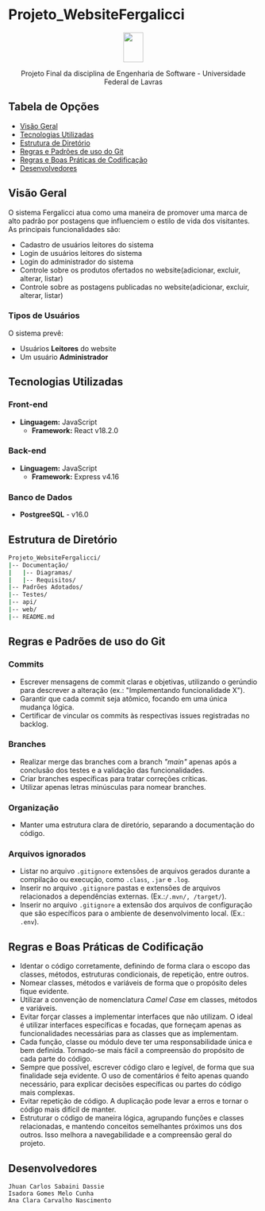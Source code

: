 # Projeto_WebsiteFergalicci

<p align="center">
    <img src="https://github.com/user-attachments/assets/088aec06-8c7b-45f9-8396-8f6b0b3cbec5" width="40" height="60">
</p>


<p align="center"> Projeto Final da disciplina de Engenharia de Software - Universidade Federal de Lavras </p>

## Tabela de Opções
- [Visão Geral](#visao-geral)
- [Tecnologias Utilizadas](#tecnologias-utilizadas)
- [Estrutura de Diretório](#estrutura-de-diretorio)
- [Regras e Padrões de uso do Git](#regras-e-padroes-de-uso-do-git)
- [Regras e Boas Práticas de Codificação](#regras-e-boas-praticas-de-codificacao)
- [Desenvolvedores](#desenvolvedores)

## Visão Geral

O sistema Fergalicci atua como uma maneira de promover uma marca de alto padrão por postagens que influenciem o estilo de vida dos visitantes.
As principais funcionalidades são:

<ul>
  <li>Cadastro de usuários leitores do sistema</li>
  <li>Login de usuários leitores do sistema</li>
  <li>Login do administrador do sistema</li>
  <li>Controle sobre os produtos ofertados no website(adicionar, excluir, alterar, listar)</li>
  <li>Controle sobre as postagens publicadas no website(adicionar, excluir, alterar, listar)</li>
</ul>

### Tipos de Usuários

O sistema prevê:
<ul>
    <li>Usuários <b>Leitores</b> do website</li> 
    <li>Um usuário <b>Administrador</b>
</ul>

## Tecnologias Utilizadas

<a name="tecnologias"></a>

### Front-end
- <b>Linguagem:</b> JavaScript
    - <b>Framework:</b> React v18.2.0

### Back-end
-  <b>Linguagem:</b> JavaScript
    - <b>Framework:</b> Express v4.16 

### Banco de Dados
- <b>PostgreeSQL</b> - v16.0

## Estrutura de Diretório

<a name="estrutura-diretorio"></a>

```sh
Projeto_WebsiteFergalicci/
|-- Documentação/
|   |-- Diagramas/
|   |-- Requisitos/
|-- Padrões Adotados/
|-- Testes/
|-- api/
|-- web/
|-- README.md
```
## Regras e Padrões de uso do Git


### Commits

- Escrever mensagens de commit claras e objetivas, utilizando o gerúndio para descrever a alteração (ex.: "Implementando funcionalidade X").
- Garantir que cada commit seja atômico, focando em uma única mudança lógica.
- Certificar de vincular os commits às respectivas issues registradas no backlog.


### Branches

- Realizar merge das branches com a branch *"main"* apenas após a conclusão dos testes e a validação das funcionalidades.
- Criar branches específicas para tratar correções críticas.
- Utilizar apenas letras minúsculas para nomear branches.

### Organização
- Manter uma estrutura clara de diretório, separando a documentação do código.

### Arquivos ignorados
- Listar no arquivo `.gitignore` extensões de arquivos gerados durante a compilação ou execução, como `.class`, `.jar` e `.log`.
- Inserir no arquivo `.gitignore` pastas e extensões de arquivos relacionados a dependências externas. (Ex.:`/.mvn/, /target/`).
- Inserir no arquivo `.gitignore` a extensão dos arquivos de configuração que são específicos para o ambiente de desenvolvimento local. (Ex.: `.env`).

## Regras e Boas Práticas de Codificação

<a name="regras-codificacao"></a>

- Identar o código corretamente, definindo de forma clara o escopo das classes, métodos, estruturas condicionais, de repetição, entre outros.
- Nomear classes, métodos e variáveis de forma que o propósito deles fique evidente.
- Utilizar a convenção de nomenclatura *Camel Case* em classes, métodos e variáveis.
- Evitar forçar classes a implementar interfaces que não utilizam. O ideal é utilizar interfaces específicas e focadas, que forneçam apenas as funcionalidades necessárias para as classes que as implementam.
- Cada função, classe ou módulo deve ter uma responsabilidade única e bem definida. Tornado-se mais fácil a compreensão do propósito de cada parte do código.
- Sempre que possível, escrever código claro e legível, de forma que sua finalidade seja evidente. O uso de comentários é feito apenas quando necessário, para explicar decisões específicas ou partes do código mais complexas.
- Evitar repetição de código. A duplicação pode levar a erros e tornar o código mais difícil de manter.
- Estruturar o código de maneira lógica, agrupando funções e classes relacionadas, e mantendo conceitos semelhantes próximos uns dos outros. Isso melhora a navegabilidade e a compreensão geral do projeto.

## Desenvolvedores

`Jhuan Carlos Sabaini Dassie` <br>
`Isadora Gomes Melo Cunha` <br>
`Ana Clara Carvalho Nascimento`
